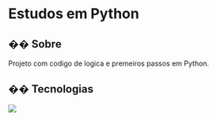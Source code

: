 <h1>Estudos em Python</h1>

<h2>�� Sobre</h2>
<p>Projeto com codigo de logica e premeiros passos em Python.</p>

## �� Tecnologias
<div>
  <img src="https://img.shields.io/badge/Python-239120?style=for-the-badge&logo=html5&logoColor=white">
</div>
